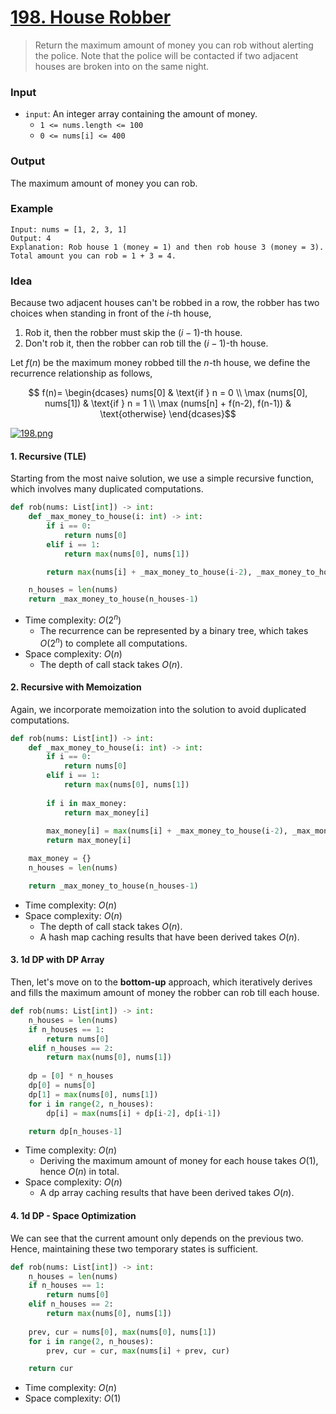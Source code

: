 # [198. House Robber](https://leetcode.com/problems/house-robber/)
> Return the maximum amount of money you can rob without alerting the police. Note that the police will be contacted if two adjacent houses are broken into on the same night.
### Input
* `input`: An integer array containing the amount of money.
	* `1 <= nums.length <= 100`
	- `0 <= nums[i] <= 400`
### Output
The maximum amount of money you can rob.
### Example
```
Input: nums = [1, 2, 3, 1]
Output: 4
Explanation: Rob house 1 (money = 1) and then rob house 3 (money = 3).
Total amount you can rob = 1 + 3 = 4.
```
### Idea
Because two adjacent houses can't be robbed in a row, the robber has two choices when standing in front of the $i$-th house,
1. Rob it, then the robber must skip the $(i-1)$-th house.
2. Don't rob it, then the robber can rob till the $(i-1)$-th house.

Let $f(n)$ be the maximum money robbed till the $n$-th house, we define the recurrence relationship as follows,
```math
	f(n)= 
	\begin{dcases}
	    nums[0]                  & \text{if } n = 0 \\
	    \max (nums[0], nums[1])  & \text{if } n = 1 \\
	    \max (nums[n] + f(n-2), f(n-1))  & \text{otherwise}
	\end{dcases}
```

[![198.png](https://i.postimg.cc/3RD6rzdV/198.png)](https://postimg.cc/YGM8bnNz)
#### 1. Recursive (TLE)
Starting from the most naive solution, we use a simple recursive function, which involves many duplicated computations.
```python
def rob(nums: List[int]) -> int:
    def _max_money_to_house(i: int) -> int:
        if i == 0:
            return nums[0]
        elif i == 1:
            return max(nums[0], nums[1])

        return max(nums[i] + _max_money_to_house(i-2), _max_money_to_house(i-1))

    n_houses = len(nums)
    return _max_money_to_house(n_houses-1)
```
* Time complexity: $O(2^n)$
	* The recurrence can be represented by a binary tree, which takes $O(2^n)$ to complete all computations.
* Space complexity: $O(n)$
	* The depth of call stack takes $O(n)$.
#### 2. Recursive with Memoization
Again, we incorporate memoization into the solution to avoid duplicated computations.
```python
def rob(nums: List[int]) -> int:
    def _max_money_to_house(i: int) -> int:
        if i == 0:
            return nums[0]
        elif i == 1:
            return max(nums[0], nums[1])
        
        if i in max_money:
            return max_money[i]
        
        max_money[i] = max(nums[i] + _max_money_to_house(i-2), _max_money_to_house(i-1))
        return max_money[i]

    max_money = {}
    n_houses = len(nums)

    return _max_money_to_house(n_houses-1)
```
* Time complexity: $O(n)$
* Space complexity: $O(n)$
	* The depth of call stack takes $O(n)$.
	* A hash map caching results that have been derived takes $O(n)$.
#### 3. 1d DP with DP Array
Then, let's move on to the **bottom-up** approach, which iteratively derives and fills the maximum amount of money the robber can rob till each house.
```python
def rob(nums: List[int]) -> int:
    n_houses = len(nums)
    if n_houses == 1:
        return nums[0]
    elif n_houses == 2:
        return max(nums[0], nums[1])
    
    dp = [0] * n_houses
    dp[0] = nums[0]
    dp[1] = max(nums[0], nums[1]) 
    for i in range(2, n_houses):
        dp[i] = max(nums[i] + dp[i-2], dp[i-1])

    return dp[n_houses-1]
```
* Time complexity: $O(n)$
	* Deriving the maximum amount of money for each house takes $O(1)$, hence $O(n)$ in total.
* Space complexity: $O(n)$
	* A dp array caching results that have been derived takes $O(n)$.
#### 4. 1d DP - Space Optimization
We can see that the current amount only depends on the previous two. Hence, maintaining these two temporary states is sufficient.
```python
def rob(nums: List[int]) -> int:
    n_houses = len(nums)
    if n_houses == 1:
        return nums[0]
    elif n_houses == 2:
        return max(nums[0], nums[1])
    
    prev, cur = nums[0], max(nums[0], nums[1])
    for i in range(2, n_houses):
        prev, cur = cur, max(nums[i] + prev, cur)

    return cur  
```
* Time complexity: $O(n)$
* Space complexity: $O(1)$
